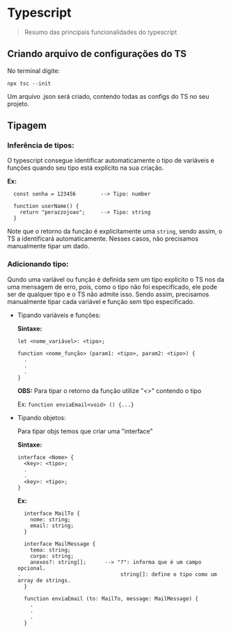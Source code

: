 # Typescript
> Resumo das principais funcionalidades do typescript

## Criando arquivo de configurações do TS
No terminal digite:

    npx tsc --init

Um arquivo .json será criado, contendo todas as configs do TS no seu projeto.


## Tipagem

### Inferência de tipos:
O typescript consegue identificar automaticamente o tipo de variáveis e funções quando seu tipo está explícito na sua criação.

**Ex:** 
```
  const senha = 123456        --> Tipo: number

  function userName() {
    return "perazzojoao";     --> Tipo: string
  }
```
Note que o retorno da função é explicitamente uma `string`, sendo assim, o TS a identificará automaticamente. Nesses casos, não precisamos manualmente tipar um dado.


### Adicionando tipo:
Qundo uma variável ou função é definida sem um tipo explícito o TS nos da uma mensagem de erro, pois, como o tipo não foi especificado, ele pode ser de qualquer tipo e o TS não admite isso. Sendo assim, precisamos manualmente tipar cada variável e função sem tipo especificado.

- Tipando variáveis e funções:

  **Sintaxe:**

      let <nome_variável>: <tipo>;

      function <nome_função> (param1: <tipo>, param2: <tipo>) {
        .
        .
        .
      }
    
  **OBS:** Para tipar o retorno da função utilize "<>" contendo o tipo

    Ex: `function enviaEmail<void> () {...}`

- Tipando objetos:

  Para tipar objs temos que criar uma "interface"

  **Sintaxe:**

      interface <Nome> {
        <key>: <tipo>;
        .
        .
        <key>: <tipo>;
      }

  **Ex:**
  ```
    interface MailTo {
      nome: string;
      email: string;
    }

    interface MailMessage {
      tema: string;
      corpo: string;
      anexos?: string[];      --> "?": informa que é um campo opcional.
  .                                string[]: define o tipo como um array de strings.
    }

    function enviaEmail (to: MailTo, message: MailMessage) {
      .
      .
      .
    }
  ```